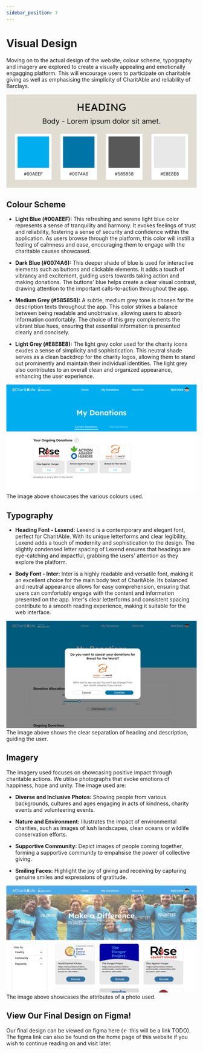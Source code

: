 ```yaml
---
sidebar_position: 7
---
```


# Visual Design
Moving on to the actual design of the website; colour scheme, typography and imagery are explored to create a visually appealing and emotionally engagging platform. This will encourage users to participate on charitable giving as well as emphasising the simplicity of CharitAble and reliability of Barclays.

![Colours and Typograhies](../img/ColorScheme.png)

## Colour Scheme

- **Light Blue (#00AEEF):** This refreshing and serene light blue color represents a sense of tranquility and harmony. It evokes feelings of trust and reliability, fostering a sense of security and confidence within the application. As users browse through the platform, this color will instill a feeling of calmness and ease, encouraging them to engage with the charitable causes showcased.

- **Dark Blue (#0074A6):** This deeper shade of blue is used for interactive elements such as buttons and clickable elements. It adds a touch of vibrancy and excitement, guiding users towards taking action and making donations. The buttons' blue helps create a clear visual contrast, drawing attention to the important calls-to-action throughout the app.

- **Medium Grey (#585858):** A subtle, medium grey tone is chosen for the description texts throughout the app. This color strikes a balance between being readable and unobtrusive, allowing users to absorb information comfortably. The choice of this grey complements the vibrant blue hues, ensuring that essential information is presented clearly and concisely.

- **Light Grey (#E8E8E8):** The light grey color used for the charity icons exudes a sense of simplicity and sophistication. This neutral shade serves as a clean backdrop for the charity logos, allowing them to stand out prominently and maintain their individual identities. The light grey also contributes to an overall clean and organized appearance, enhancing the user experience.

![Colour Example](../img/ColorSample.png)
The image above showcases the various colours used.

## Typography

- **Heading Font - Lexend:** Lexend is a contemporary and elegant font, perfect for CharitAble. With its unique letterforms and clear legibility, Lexend adds a touch of modernity and sophistication to the design. The slightly condensed letter spacing of Lexend ensures that headings are eye-catching and impactful, grabbing the users' attention as they explore the platform.

- **Body Font - Inter:** Inter is a highly readable and versatile font, making it an excellent choice for the main body text of CharitAble. Its balanced and neutral appearance allows for easy comprehension, ensuring that users can comfortably engage with the content and information presented on the app. Inter's clear letterforms and consistent spacing contribute to a smooth reading experience, making it suitable for the web interface.

![Typography Example](../img/TypographySample.png)
The image above shows the clear separation of heading and description, guiding the user.

## Imagery
The imagery used focuses on showcasing positive impact through charitable actions. We utilise photographs that evoke emotions of happiness, hope and unity. The image used are:
- **Diverse and Inclusive Photos:** Showing people from various backgrounds, cultures and ages engaging in acts of kindness, charity events and volunteering events.

- **Nature and Environment:** Illustrates the impact of environmental charities, such as images of lush landscapes, clean oceans or wildlife conservation efforts.

- **Supportive Community:** Depict images of people coming together, forming a supportive community to empahsise the power of collective giving.

- **Smiling Faces:** Highlight the joy of giving and receiving by capturing genuine smiles and expressions of gratitude.

![Imagery Example](../img/ImagerySample.jpg)
The image above showcases the attributes of a photo used.

## View Our Final Design on Figma!
Our final design can be viewed on figma here (<- this will be a link TODO). The figma link can also be found on the home page of this website if you wish to continue reading on and visit later.